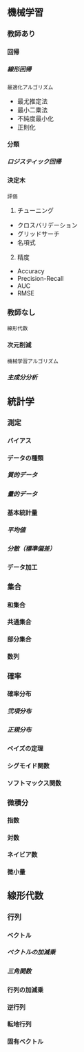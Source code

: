 
## 機械学習
### 教師あり
#### 回帰
##### 線形回帰
	最適化アルゴリズム
* 最尤推定法
* 最小二乗法
* 不純度最小化
* 正則化
#### 分類
##### ロジスティック回帰
#### 決定木
	評価
1. チューニング
* クロスバリデーション
* グリッドサーチ
* 名項式
2. 精度
* Accuracy
* Precision-Recall
* AUC
* RMSE
### 教師なし
	線形代数
#### 次元削減
	機械学習アルゴリズム
##### 主成分分析

## 統計学
### 測定
#### バイアス
#### データの種類
##### 質的データ
##### 量的データ
#### 基本統計量
##### 平均値
##### 分散（標準偏差）
#### データ加工
### 集合
#### 和集合
#### 共通集合
#### 部分集合
#### 数列
### 確率
#### 確率分布
##### 弐項分布
##### 正規分布
#### ベイズの定理
#### シグモイド関数
#### ソフトマックス関数
### 微積分
#### 指数
#### 対数
#### ネイビア数
#### 微小量
## 線形代数
### 行列
#### ベクトル
##### ベクトルの加減乗
##### 三角関数
#### 行列の加減乗
#### 逆行列
#### 転地行列
#### 固有ベクトル
